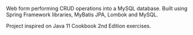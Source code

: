 Web form performing CRUD operations into a MySQL database. Built using Spring Framework libraries, MyBatis JPA, Lombok and MySQL.

Project inspired on Java 11 Cookbook 2nd Edition exercises.
